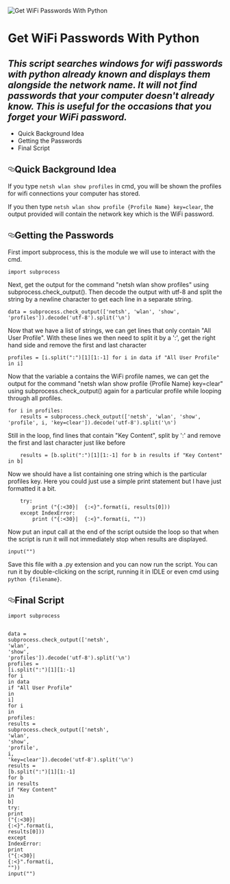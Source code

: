 ![Get WiFi Passwords With Python]("https://img.icons8.com/color/48/000000/python.png")

# Get WiFi Passwords With Python

*This script searches windows for wifi passwords with python already known and displays them alongside the network name. It will not find passwords that your computer doesn't already know. This is useful for the occasions that you forget your WiFi password.*
---
- Quick Background Idea
- Getting the Passwords
- Final Script

<h2 id="quick-background-idea">
<span style="position:relative"><a class="anchor" href="#quick-background-idea"><svg aria-hidden="true" focusable="false" height="16" version="1.1" viewBox="0 0 16 16" width="16"><path d="M4 9h1v1H4c-1.5 0-3-1.69-3-3.5S2.55 3 4 3h4c1.45 0 3 1.69 3 3.5 0 1.41-.91 2.72-2 3.25V8.59c.58-.45 1-1.27 1-2.09C10 5.22 8.98 4 8 4H4c-.98 0-2 1.22-2 2.5S3 9 4 9zm9-3h-1v1h1c1 0 2 1.22 2 2.5S13.98 12 13 12H9c-.98 0-2-1.22-2-2.5 0-.83.42-1.64 1-2.09V6.25c-1.09.53-2 1.84-2 3.25C6 11.31 7.55 13 9 13h4c1.45 0 3-1.69 3-3.5S14.5 6 13 6z" fill-rule="evenodd"></path></svg></a>Quick Background Idea</span></h2>
<p>If you type <code>netsh wlan show profiles</code> in cmd, you will be shown the profiles for wifi connections your computer has stored.</p>
<p>If you then type <code>netsh wlan show profile {Profile Name} key=clear</code>, the output provided will contain the network key which is the WiFi password.</p>
<h2 id="getting-the-passwords">
<span style="position:relative"><a class="anchor" href="#getting-the-passwords"><svg aria-hidden="true" focusable="false" height="16" version="1.1" viewBox="0 0 16 16" width="16"><path d="M4 9h1v1H4c-1.5 0-3-1.69-3-3.5S2.55 3 4 3h4c1.45 0 3 1.69 3 3.5 0 1.41-.91 2.72-2 3.25V8.59c.58-.45 1-1.27 1-2.09C10 5.22 8.98 4 8 4H4c-.98 0-2 1.22-2 2.5S3 9 4 9zm9-3h-1v1h1c1 0 2 1.22 2 2.5S13.98 12 13 12H9c-.98 0-2-1.22-2-2.5 0-.83.42-1.64 1-2.09V6.25c-1.09.53-2 1.84-2 3.25C6 11.31 7.55 13 9 13h4c1.45 0 3-1.69 3-3.5S14.5 6 13 6z" fill-rule="evenodd"></path></svg></a>Getting the Passwords</span></h2>
<p>First import subprocess, this is the module we will use to interact with the cmd.</p>
<div class="python codehilite"><pre><span></span><code><span class="kn">import</span> <span class="nn">subprocess</span>
</code></pre></div>

<p>Next, get the output for the command "netsh wlan show profiles" using subprocess.check_output(). Then decode the output with utf-8 and split the string by a newline character to get each line in a separate string. </p>
<div class="python codehilite"><pre><span></span><code><span class="n">data</span> <span class="o">=</span> <span class="n">subprocess</span><span class="o">.</span><span class="n">check_output</span><span class="p">([</span><span class="s1">&#39;netsh&#39;</span><span class="p">,</span> <span class="s1">&#39;wlan&#39;</span><span class="p">,</span> <span class="s1">&#39;show&#39;</span><span class="p">,</span> <span class="s1">&#39;profiles&#39;</span><span class="p">])</span><span class="o">.</span><span class="n">decode</span><span class="p">(</span><span class="s1">&#39;utf-8&#39;</span><span class="p">)</span><span class="o">.</span><span class="n">split</span><span class="p">(</span><span class="s1">&#39;</span><span class="se">\n</span><span class="s1">&#39;</span><span class="p">)</span>
</code></pre></div>

<p>Now that we have a list of strings, we can get lines that only contain "All User Profile". With these lines we then need to split it by a ':', get the right hand side and remove the first and last character</p>
<div class="python codehilite"><pre><span></span><code><span class="n">profiles</span> <span class="o">=</span> <span class="p">[</span><span class="n">i</span><span class="o">.</span><span class="n">split</span><span class="p">(</span><span class="s2">&quot;:&quot;</span><span class="p">)[</span><span class="mi">1</span><span class="p">][</span><span class="mi">1</span><span class="p">:</span><span class="o">-</span><span class="mi">1</span><span class="p">]</span> <span class="k">for</span> <span class="n">i</span> <span class="ow">in</span> <span class="n">data</span> <span class="k">if</span> <span class="s2">&quot;All User Profile&quot;</span> <span class="ow">in</span> <span class="n">i</span><span class="p">]</span>
</code></pre></div>

<p>Now that the variable a contains the WiFi profile names, we can get the output for the command "netsh wlan show profile {Profile Name} key=clear" using subprocess.check_output() again for a particular profile while looping through all profiles.</p>
<div class="python codehilite"><pre><span></span><code><span class="k">for</span> <span class="n">i</span> <span class="ow">in</span> <span class="n">profiles</span><span class="p">:</span>
    <span class="n">results</span> <span class="o">=</span> <span class="n">subprocess</span><span class="o">.</span><span class="n">check_output</span><span class="p">([</span><span class="s1">&#39;netsh&#39;</span><span class="p">,</span> <span class="s1">&#39;wlan&#39;</span><span class="p">,</span> <span class="s1">&#39;show&#39;</span><span class="p">,</span> <span class="s1">&#39;profile&#39;</span><span class="p">,</span> <span class="n">i</span><span class="p">,</span> <span class="s1">&#39;key=clear&#39;</span><span class="p">])</span><span class="o">.</span><span class="n">decode</span><span class="p">(</span><span class="s1">&#39;utf-8&#39;</span><span class="p">)</span><span class="o">.</span><span class="n">split</span><span class="p">(</span><span class="s1">&#39;</span><span class="se">\n</span><span class="s1">&#39;</span><span class="p">)</span>
</code></pre></div>

<p>Still in the loop, find lines that contain "Key Content", split by ':' and remove the first and last character just like before</p>
<div class="python codehilite"><pre><span></span><code>    <span class="n">results</span> <span class="o">=</span> <span class="p">[</span><span class="n">b</span><span class="o">.</span><span class="n">split</span><span class="p">(</span><span class="s2">&quot;:&quot;</span><span class="p">)[</span><span class="mi">1</span><span class="p">][</span><span class="mi">1</span><span class="p">:</span><span class="o">-</span><span class="mi">1</span><span class="p">]</span> <span class="k">for</span> <span class="n">b</span> <span class="ow">in</span> <span class="n">results</span> <span class="k">if</span> <span class="s2">&quot;Key Content&quot;</span> <span class="ow">in</span> <span class="n">b</span><span class="p">]</span>
</code></pre></div>

<p>Now we should have a list containing one string which is the particular profiles key. Here you could just use a simple print statement but I have just formatted it a bit.</p>
<div class="python codehilite"><pre><span></span><code>    <span class="k">try</span><span class="p">:</span>
        <span class="nb">print</span> <span class="p">(</span><span class="s2">&quot;</span><span class="si">{:&lt;30}</span><span class="s2">|  </span><span class="si">{:&lt;}</span><span class="s2">&quot;</span><span class="o">.</span><span class="n">format</span><span class="p">(</span><span class="n">i</span><span class="p">,</span> <span class="n">results</span><span class="p">[</span><span class="mi">0</span><span class="p">]))</span>
    <span class="k">except</span> <span class="ne">IndexError</span><span class="p">:</span>
        <span class="nb">print</span> <span class="p">(</span><span class="s2">&quot;</span><span class="si">{:&lt;30}</span><span class="s2">|  </span><span class="si">{:&lt;}</span><span class="s2">&quot;</span><span class="o">.</span><span class="n">format</span><span class="p">(</span><span class="n">i</span><span class="p">,</span> <span class="s2">&quot;&quot;</span><span class="p">))</span>
</code></pre></div>

<p>Now put an input call at the end of the script outside the loop so that when the script is run it will not immediately stop when results are displayed.</p>
<div class="python codehilite"><pre><span></span><code><span class="nb">input</span><span class="p">(</span><span class="s2">&quot;&quot;</span><span class="p">)</span>
</code></pre></div>

<p>Save this file with a .py extension and you can now run the script. You can run it by double-clicking on the script, running it in IDLE or even cmd using <code>python {filename}</code>.</p>
<h2 id="final-script">
<span style="position:relative"><a class="anchor" href="#final-script"><svg aria-hidden="true" focusable="false" height="16" version="1.1" viewBox="0 0 16 16" width="16"><path d="M4 9h1v1H4c-1.5 0-3-1.69-3-3.5S2.55 3 4 3h4c1.45 0 3 1.69 3 3.5 0 1.41-.91 2.72-2 3.25V8.59c.58-.45 1-1.27 1-2.09C10 5.22 8.98 4 8 4H4c-.98 0-2 1.22-2 2.5S3 9 4 9zm9-3h-1v1h1c1 0 2 1.22 2 2.5S13.98 12 13 12H9c-.98 0-2-1.22-2-2.5 0-.83.42-1.64 1-2.09V6.25c-1.09.53-2 1.84-2 3.25C6 11.31 7.55 13 9 13h4c1.45 0 3-1.69 3-3.5S14.5 6 13 6z" fill-rule="evenodd"></path></svg></a>Final Script</span></h2>
<div class="python codehilite"><pre><span></span><code><span class="kn">import</span> <span class="nn">subprocess</span>

<span class="n">data</span> <span class="o">=</span> <span class="n">subprocess</span><span class="o">.</span><span class="n">check_output</span><span class="p">([</span><span class="s1">&#39;netsh&#39;</span><span class="p">,</span> <span class="s1">&#39;wlan&#39;</span><span class="p">,</span> <span class="s1">&#39;show&#39;</span><span class="p">,</span> <span class="s1">&#39;profiles&#39;</span><span class="p">])</span><span class="o">.</span><span class="n">decode</span><span class="p">(</span><span class="s1">&#39;utf-8&#39;</span><span class="p">)</span><span class="o">.</span><span class="n">split</span><span class="p">(</span><span class="s1">&#39;</span><span class="se">\n</span><span class="s1">&#39;</span><span class="p">)</span>
<span class="n">profiles</span> <span class="o">=</span> <span class="p">[</span><span class="n">i</span><span class="o">.</span><span class="n">split</span><span class="p">(</span><span class="s2">&quot;:&quot;</span><span class="p">)[</span><span class="mi">1</span><span class="p">][</span><span class="mi">1</span><span class="p">:</span><span class="o">-</span><span class="mi">1</span><span class="p">]</span> <span class="k">for</span> <span class="n">i</span> <span class="ow">in</span> <span class="n">data</span> <span class="k">if</span> <span class="s2">&quot;All User Profile&quot;</span> <span class="ow">in</span> <span class="n">i</span><span class="p">]</span>
<span class="k">for</span> <span class="n">i</span> <span class="ow">in</span> <span class="n">profiles</span><span class="p">:</span>
    <span class="n">results</span> <span class="o">=</span> <span class="n">subprocess</span><span class="o">.</span><span class="n">check_output</span><span class="p">([</span><span class="s1">&#39;netsh&#39;</span><span class="p">,</span> <span class="s1">&#39;wlan&#39;</span><span class="p">,</span> <span class="s1">&#39;show&#39;</span><span class="p">,</span> <span class="s1">&#39;profile&#39;</span><span class="p">,</span> <span class="n">i</span><span class="p">,</span> <span class="s1">&#39;key=clear&#39;</span><span class="p">])</span><span class="o">.</span><span class="n">decode</span><span class="p">(</span><span class="s1">&#39;utf-8&#39;</span><span class="p">)</span><span class="o">.</span><span class="n">split</span><span class="p">(</span><span class="s1">&#39;</span><span class="se">\n</span><span class="s1">&#39;</span><span class="p">)</span>
    <span class="n">results</span> <span class="o">=</span> <span class="p">[</span><span class="n">b</span><span class="o">.</span><span class="n">split</span><span class="p">(</span><span class="s2">&quot;:&quot;</span><span class="p">)[</span><span class="mi">1</span><span class="p">][</span><span class="mi">1</span><span class="p">:</span><span class="o">-</span><span class="mi">1</span><span class="p">]</span> <span class="k">for</span> <span class="n">b</span> <span class="ow">in</span> <span class="n">results</span> <span class="k">if</span> <span class="s2">&quot;Key Content&quot;</span> <span class="ow">in</span> <span class="n">b</span><span class="p">]</span>
    <span class="k">try</span><span class="p">:</span>
        <span class="nb">print</span> <span class="p">(</span><span class="s2">&quot;</span><span class="si">{:&lt;30}</span><span class="s2">|  </span><span class="si">{:&lt;}</span><span class="s2">&quot;</span><span class="o">.</span><span class="n">format</span><span class="p">(</span><span class="n">i</span><span class="p">,</span> <span class="n">results</span><span class="p">[</span><span class="mi">0</span><span class="p">]))</span>
    <span class="k">except</span> <span class="ne">IndexError</span><span class="p">:</span>
        <span class="nb">print</span> <span class="p">(</span><span class="s2">&quot;</span><span class="si">{:&lt;30}</span><span class="s2">|  </span><span class="si">{:&lt;}</span><span class="s2">&quot;</span><span class="o">.</span><span class="n">format</span><span class="p">(</span><span class="n">i</span><span class="p">,</span> <span class="s2">&quot;&quot;</span><span class="p">))</span>
<span class="nb">input</span><span class="p">(</span><span class="s2">&quot;&quot;</span><span class="p">)</span>
</code></pre></div>
